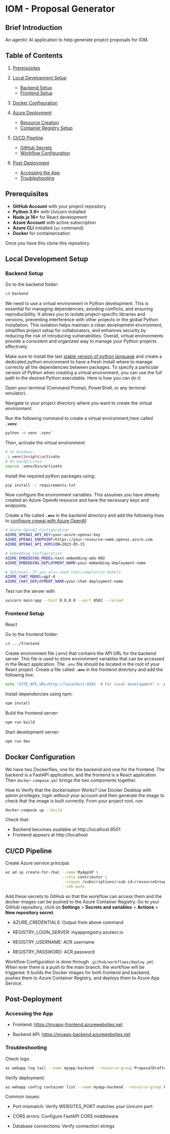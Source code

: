 # IOM - Proposal Generator  

## Brief Introduction  
An agentic AI application to help generate project proposals for IOM.  

## Table of Contents

1. [Prerequisites](#prerequisites)

2. [Local Development Setup](#local-development-setup)
   - [Backend Setup](#backend-setup)
   - [Frontend Setup](#frontend-setup)

3. [Docker Configuration](#docker-configuration)

4. [Azure Deployment](#azure-deployment)
   - [Resource Creation](#resource-creation)
   - [Container Registry Setup](#container-registry-setup)

5. [CI/CD Pipeline](#cicd-pipeline)
   - [GitHub Secrets](#github-secrets)
   - [Workflow Configuration](#workflow-configuration)

6. [Post-Deployment](#post-deployment)
   - [Accessing the App](#accessing-your-app)
   - [Troubleshooting](#troubleshooting)

## Prerequisites

- **GitHub Account** with your project repository
- **Python 3.9+** with Uvicorn installed
- **Node.js 16+** for React development
- **Azure Account** with active subscription
- **Azure CLI** installed (`az` command)
- **Docker** for containerization

Once you have this clone this repository.

## Local Development Setup

### Backend Setup

Go to the backend folder:

```bash
cd backend
```

We need to use a virtual environment in Python development. This is essential for managing dependencies, avoiding conflicts, and ensuring reproducibility. It allows you to isolate project-specific libraries and versions, preventing interference with other projects or the global Python installation. This isolation helps maintain a clean development environment, simplifies project setup for collaborators, and enhances security by reducing the risk of introducing vulnerabilities. Overall, virtual environments provide a consistent and organized way to manage your Python projects effectively.

Make sure to install the last [stable version of python language](https://www.python.org/downloads/) and create a dedicated python environment to have a fresh install where to manage correctly all the dependencies between packages. To specify a particular version of Python when creating a virtual environment, you can use the full path to the desired Python executable. Here is how you can do it:

Open your terminal (Command Prompt, PowerShell, or any terminal emulator).

Navigate to your project directory where you want to create the virtual environment.

Run the following command to create a virtual environment,here called **`.venv`**:

```bash
python -m venv .venv`
```
Then, activate the virtual environment:

```bash
# On Windows:
.\.venv\Scripts\activate
# On macOS/Linux:
source .venv/bin/activate
```

Install the required python packages using:

```bash
pip install -r requirements.txt   
```

Now configure the environment variables. This assumes you have already created an Azure OpenAI resource and have the necessary keys and endpoints.

Create a file called **`.env`** in the backend directory and add the following lines to [configure crewai with Azure OpenAI](https://blog.crewai.com/configuring-azure-openai-with-crewai-a-comprehensive-guide/):

```bash
# Azure OpenAI Configuration
AZURE_OPENAI_API_KEY=your-azure-openai-key
AZURE_OPENAI_ENDPOINT=https://your-resource-name.openai.azure.com
AZURE_OPENAI_API_VERSION=2023-05-15

# Embedding Configuration
AZURE_EMBEDDING_MODEL=text-embedding-ada-002
AZURE_EMBEDDING_DEPLOYMENT_NAME=your-embedding-deployment-name

# Optional: If you also need chat/completion models
AZURE_CHAT_MODEL=gpt-4
AZURE_CHAT_DEPLOYMENT_NAME=your-chat-deployment-name
```


Test run the server with

```bash 
uvicorn main:app --host 0.0.0.0 --port 8502 --reload
```

### Frontend Setup

React  

Go to the frontend folder:

```bash
cd .../frontend
```
Create environment file (.env) that contains the API URL for the backend server. This file is used to store environment variables that can be accessed in the React application. The `.env` file should be located in the root of your React project. Create a file called **`.env`** in the frontend directory and add the following line:
```bash
echo "VITE_API_URL=http://localhost:8502  # For local development" > .env
```

Install dependencies using npm:
```bash
npm install
```

Build the frontend server:
```bash
npm run build
```

Start development server:
```bash
npm run dev 
```

## Docker Configuration

We have two Dockerfiles, one for the backend and one for the frontend. The backend is a FastAPI application, and the frontend is a React application. Then `docker-compose.yml` brings the two components together.

How to Verify that the dockerisation Works?
Use Docker Desktop with admin privileges, login without your account and then generate the image to check that the image is built correctly. From your project root, run:

```bash
docker-compose up --build
```

Check that:

* Backend becomes available at http://localhost:8501
* Frontend appears at http://localhost


## CI/CD Pipeline

Create Azure service principal:

```bash
az ad sp create-for-rbac --name MyAppSP \
                         --role contributor \
                         --scopes /subscriptions/<sub-id>/resourceGroups/ProposalDrafter \
                         --sdk-auth
```

Add these secrets to GitHub so that the workflow can access them and the docker images can be pushed to the Azure Container Registry.
Go to your GitHub repository, click on **Settings** > **Secrets and variables** > **Actions** > **New repository secret**.

 * AZURE_CREDENTIALS: Output from above command

 * REGISTRY_LOGIN_SERVER: myappregistry.azurecr.io

 * REGISTRY_USERNAME: ACR username

 * REGISTRY_PASSWORD: ACR password

 Workflow Configuration is done through `.github/workflows/deploy.yml`. When ever there is a push to the main branch, the workflow will be triggered. It builds the Docker images for both frontend and backend, pushes them to Azure Container Registry, and deploys them to Azure App Service.

## Post-Deployment

### Accessing the App

 * Frontend: https://myapp-frontend.azurewebsites.net

 * Backend API: https://myapp-backend.azurewebsites.net

### Troubleshooting

Check logs:
```bash
az webapp log tail --name myapp-backend --resource-group ProposalDrafter
```

Verify deployment:
```bash
az webapp config container list --name myapp-backend --resource-group ProposalDrafter
```

Common issues:

* Port mismatch: Verify WEBSITES_PORT matches your Uvicorn port

* CORS errors: Configure FastAPI CORS middleware

*  Database connections: Verify connection strings